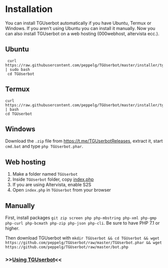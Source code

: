 # Installation
You can install TGUserbot automatically if you have Ubuntu, Termux or Windows.
If you aren't using Ubuntu you can install it manually. Now you can also install TGUserbot on a web hosting (000webhost, altervista ecc.).

Ubuntu
------
     curl https://raw.githubusercontent.com/peppelg/TGUserbot/master/installer/tguserbot_ubuntu_installer.sh | sudo bash
     cd TGUserbot
     
Termux
------
    curl https://raw.githubusercontent.com/peppelg/TGUserbot/master/installer/tguserbot_termux_installer.sh | bash
    cd TGUserbot

Windows
-------
Download the `.zip` file from https://t.me/TGUserbotReleases, extract it, start `cmd.bat` and type `php TGUserbot.phar`.

Web hosting
------------
1. Make a folder named `TGUserbot`
2. Inside `TGUserbot` folder, copy [index.php](https://raw.githubusercontent.com/peppelg/TGUserbot/master/web/index.php)
3. If you are using Altervista, enable S2S
4. Open `index.php` in `TGUserbot` from your browser

Manually
------------
First, install packages `git zip screen php php-mbstring php-xml php-gmp php-curl php-bcmath php-zip php-json php-cli`. Be sure to have PHP 7.1 or higher.

Then download TGUserbot with `mkdir TGUserbot && cd TGUserbot && wget https://github.com/peppelg/TGUserbot/raw/master/TGUserbot.phar && wget https://github.com/peppelg/TGUserbot/raw/master/bot.php`



### >>[Using TGUserbot](https://github.com/peppelg/TGUserbot/tree/master/docs/en/Use.md)<<

